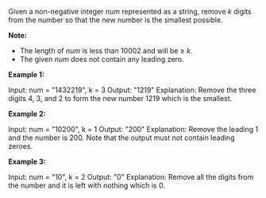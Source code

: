 
Given a non-negative integer  _num_  represented as a string, remove  _k_  digits from the number so that the new number is the smallest possible.

**Note:**  

-   The length of  _num_  is less than 10002 and will be ≥  _k_.
-   The given  _num_  does not contain any leading zero.

**Example 1:**

Input: num = "1432219", k = 3
Output: "1219"
Explanation: Remove the three digits 4, 3, and 2 to form the new number 1219 which is the smallest.

**Example 2:**

Input: num = "10200", k = 1
Output: "200"
Explanation: Remove the leading 1 and the number is 200. Note that the output must not contain leading zeroes.

**Example 3:**

Input: num = "10", k = 2
Output: "0"
Explanation: Remove all the digits from the number and it is left with nothing which is 0.